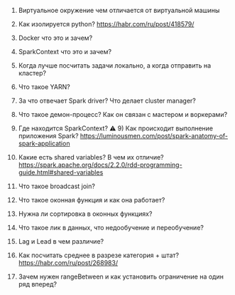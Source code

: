 1) Виртуальное окружение чем отличается от виртуальной машины
2) Как изолируется python?  https://habr.com/ru/post/418579/
2) Docker что это и зачем?
3) SparkContext что это и зачем?
4) Когда лучше посчитать задачи локально, а когда отправить на кластер?
5) Что такое YARN?
6) За что отвечает Spark driver? Что делает cluster manager?
7) Что такое демон-процесс? Как он связан с мастером и воркерами?
8) Где находится SparkContext? 
⚠️ 9) Как происходит выполнение приложения Spark?  https://luminousmen.com/post/spark-anatomy-of-spark-application
10) Какие есть shared variables? В чем их отличие? 
 https://spark.apache.org/docs/2.2.0/rdd-programming-guide.html#shared-variables

11) Что такое broadcast join?
12) Что такое оконная функция и как она работает?
13) Нужна ли сортировка в оконных функциях?
14) Что такое лик в данных, что недообучение и переобучение?
15) Lag и Lead в чем различие?
16) Как посчитать среднее в разрезе категория + штат? 
https://habr.com/ru/post/268983/
17) Зачем нужен rangeBetween и как установить ограничение на один ряд вперед?